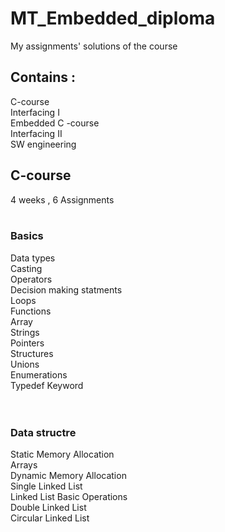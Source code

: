 # MT_Embedded_diploma
My assignments' solutions of the course 

## Contains :
C-course<br />
Interfacing I<br />
Embedded C -course <br />
Interfacing II<br />
SW engineering <br />


## C-course
4 weeks , 6 Assignments<br /><br />
### Basics
Data types<br />
Casting<br />
Operators<br />
Decision making statments<br />
Loops<br />
Functions<br />
Array<br />
Strings<br />
Pointers<br />
Structures<br />
Unions<br />
Enumerations<br />
Typedef Keyword<br />
<br />
<br />
### Data structre
Static Memory Allocation<br />
Arrays<br />
Dynamic Memory Allocation<br />
Single Linked List<br />
Linked List Basic Operations<br />
Double Linked List<br />
Circular Linked List <br />

